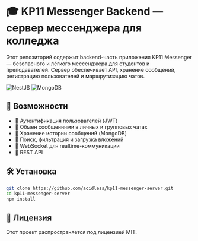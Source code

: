 # 🎓 KP11 Messenger Backend — сервер мессенджера для колледжа

Этот репозиторий содержит backend-часть приложения KP11 Messenger — безопасного и лёгкого мессенджера для студентов и преподавателей. Сервер обеспечивает API, хранение сообщений, регистрацию пользователей и маршрутизацию чатов.

![NestJS](https://img.shields.io/badge/-NestJs-ea2845?style=for-the-badge&logo=nestjs&logoColor=white)
![MongoDB](https://img.shields.io/badge/-MongoDB-13aa52?style=for-the-badge&logo=mongodb&logoColor=white)

## 🚀 Возможности

- 🔐 Аутентификация пользователей (JWT)
- 💬 Обмен сообщениями в личных и групповых чатах
- 🧾 Хранение истории сообщений (MongoDB)
- 🧠 Поиск, фильтрация и загрузка вложений
- 📡 WebSocket для realtime-коммуникации
- 🧰 REST API

## 🛠 Установка

```bash
git clone https://github.com/acidless/kp11-messenger-server.git
cd kp11-messenger-server
npm install
```

## 📝 Лицензия

Этот проект распространяется под лицензией MIT.
